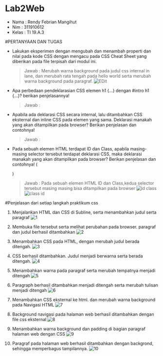 # Lab2Web
- Nama : Rendy Febrian Mangihut
- Nim : 311910612
- Kelas : TI 19.A.3

#PERTANYAAN DAN TUGAS
- Lakukan eksperimen dengan mengubah dan menambah properti dan nilai pada kode CSS
  dengan mengacu pada CSS Cheat Sheet yang diberikan pada file terpisah dari modul ini.
  >Jawab : Merubah warna background pada judul css internal in lane, dan merubah rata tengah pada hello world serta merubah warna background pada paragraf.
  ![EDit](https://user-images.githubusercontent.com/59887134/113432916-69c37b00-9408-11eb-9c63-4ca35362c1fd.png)
  
- Apa perbedaan pendeklarasian CSS elemen h1 {...} dengan #intro h1 {...}? berikan
  penjelasannya!
  >Jawab :
  
- Apabila ada deklarasi CSS secara internal, lalu ditambahkan CSS eksternal dan inline CSS pada
  elemen yang sama. Deklarasi manakah yang akan ditampilkan pada browser? Berikan
  penjelasan dan contohnya!
  >Jawab :
  
- Pada sebuah elemen HTML terdapat ID dan Class, apabila masing-masing selector tersebut
  terdapat deklarasi CSS, maka deklarasi manakah yang akan ditampilkan pada browser?
  Berikan penjelasan dan contohnya! ( <p id="paragraf-1" class="text-paragraf"> )
  >Jawab : Pada sebuah elemen HTML ID dan Class,kedua selector tersebut masing masing bisa ditampilkan pada browser
  >![id class](https://user-images.githubusercontent.com/59887134/113437127-43a1d900-9410-11eb-9f2b-303c40fda859.png)
  >![class id](https://user-images.githubusercontent.com/59887134/113437147-4bfa1400-9410-11eb-866d-aacd7c3379fe.png)



#Penjelasan dari setiap langkah praktikum css

1. Menjalankan HTML dan CSS di Subline, serta menambahkan judul serta paragraf
![1](https://user-images.githubusercontent.com/59887134/113430272-10f1e380-9404-11eb-97ba-ceb339e1695c.png)

2. Membuka file tersebut serta melihat perubahan pada browser. paragraf dan judul berhasil ditambahkan
![2](https://user-images.githubusercontent.com/59887134/113430380-472f6300-9404-11eb-84f7-0fe6cd3f8b21.png)

3. Menambahkan CSS pada HTML, dengan merubah judul berada ditengah.
![3](https://user-images.githubusercontent.com/59887134/113430801-fbc98480-9404-11eb-9a2a-e4e95854285d.png)

4. CSS berhasil ditambahkan. Judul menjadi berwarna serta berada ditengah.
![4](https://user-images.githubusercontent.com/59887134/113430913-2e737d00-9405-11eb-8238-4c878908902d.png)

5. Menambahkan warna pada paragraf serta merubah tempatnya menjadi ditengah
![5](https://user-images.githubusercontent.com/59887134/113431221-9a55e580-9405-11eb-8be9-b43e2d8e7061.png)

6. Paragraph berhasil ditambahkan menjadi ditengah serta merubah tulisan menjadi ditengah
![6](https://user-images.githubusercontent.com/59887134/113431342-cd987480-9405-11eb-8e51-a5a9d4536165.png)

7. Menambahkan CSS eksternal ke html. dan merubah warna background pada Navigasi HTML
![7](https://user-images.githubusercontent.com/59887134/113431766-72b34d00-9406-11eb-8d74-404fcbe85c7f.png)

8. Background navigasi pada halaman web berhasil ditambahkan dengan file css eksternal
![8](https://user-images.githubusercontent.com/59887134/113431921-ae4e1700-9406-11eb-8901-eb8ac1f102e5.png)

9. Menambahkan warna background dan padding di bagian paragraf halaman web dengan CSS
![9](https://user-images.githubusercontent.com/59887134/113432161-14d33500-9407-11eb-9b5a-65aae5cee77e.png)

10. Paragraf pada halaman web berhasil ditambahkan dengan backgrond, sehingga memperbagus tampilannya.
![10](https://user-images.githubusercontent.com/59887134/113432418-8b703280-9407-11eb-89fe-7950faacfd6a.png)

